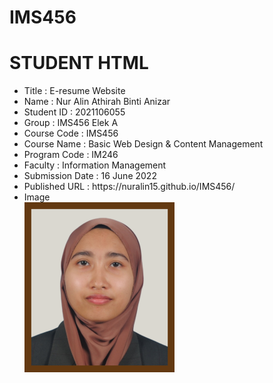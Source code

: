 # IMS456
<html> 
    <head> 
        <body> 
            <h1>STUDENT HTML</h1> 
            <ul> 
                <li>Title : E-resume Website</li> 
                <li>Name : Nur Alin Athirah Binti Anizar</li> 
                <li>Student ID : 2021106055</li> 
                <li>Group : IMS456 Elek A</li> 
                <li>Course Code : IMS456</li> 
                <li>Course Name : Basic Web Design & Content Management</li> 
                <li>Program Code : IM246</li> 
                <li>Faculty : Information Management</li> 
                <li>Submission Date : 16 June 2022</li> 
                <li>Published URL : https://nuralin15.github.io/IMS456/</li> 
                <li>Image</li><img src="image/Alin.png" width="50%"></li>
            </ul> 
        </body> 
    </head> 
</html>
